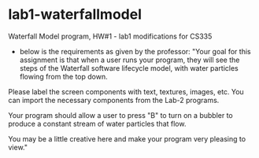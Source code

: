 # lab1-waterfallmodel
Waterfall Model program, HW#1 - lab1 modifications for CS335
- below is the requirements as given by the professor:
"Your goal for this assignment is that when a user runs your program, they will see the steps of the Waterfall software lifecycle model, with water particles flowing from the top down.

Please label the screen components with text, textures, images, etc.
You can import the necessary components from the Lab-2 programs.

Your program should allow a user to press "B" to turn on a bubbler to produce a constant stream of water particles that flow.

You may be a little creative here and make your program very pleasing to view."
